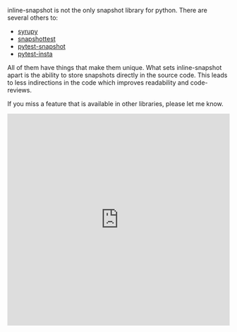 inline-snapshot is not the only snapshot library for python.
There are several others to:

* [syrupy](https://github.com/syrupy-project/syrupy)
* [snapshottest](https://github.com/syrusakbary/snapshottest)
* [pytest-snapshot](https://github.com/joseph-roitman/pytest-snapshot)
* [pytest-insta](https://github.com/vberlier/pytest-insta)

All of them have things that make them unique. What sets inline-snapshot apart is the ability to store snapshots directly in the source code. This leads to less indirections in the code which improves readability and code-reviews.

If you miss a feature that is available in other libraries, please let me know.

<iframe
    src="https://pypacktrends.com/embed?packages=inline-snapshot&packages=snapshottest&packages=syrupy&packages=pytest-snapshot&packages=pytest-insta&time_range=2years"
    width="100%"
    height="480"
    frameborder="0"
>
</iframe>
